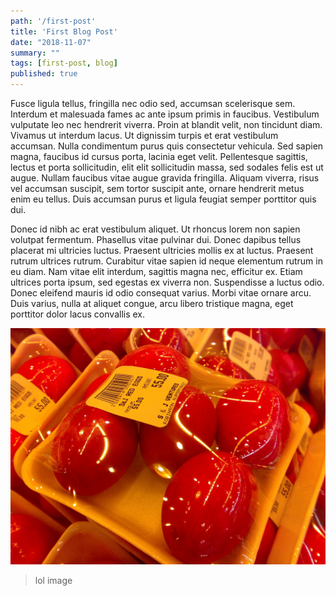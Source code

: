 ```yaml
---
path: '/first-post'
title: 'First Blog Post'
date: "2018-11-07"
summary: ""
tags: [first-post, blog]
published: true
---
```


Fusce ligula tellus, fringilla nec odio sed, accumsan scelerisque sem. Interdum et malesuada fames ac ante ipsum primis in faucibus. Vestibulum vulputate leo nec hendrerit viverra. Proin at blandit velit, non tincidunt diam. Vivamus ut interdum lacus. Ut dignissim turpis et erat vestibulum accumsan. Nulla condimentum purus quis consectetur vehicula. Sed sapien magna, faucibus id cursus porta, lacinia eget velit. Pellentesque sagittis, lectus et porta sollicitudin, elit elit sollicitudin massa, sed sodales felis est ut augue. Nullam faucibus vitae augue gravida fringilla. Aliquam viverra, risus vel accumsan suscipit, sem tortor suscipit ante, ornare hendrerit metus enim eu tellus. Duis accumsan purus et ligula feugiat semper porttitor quis dui.

Donec id nibh ac erat vestibulum aliquet. Ut rhoncus lorem non sapien volutpat fermentum. Phasellus vitae pulvinar dui. Donec dapibus tellus placerat mi ultricies luctus. Praesent ultricies mollis ex at luctus. Praesent rutrum ultrices rutrum. Curabitur vitae sapien id neque elementum rutrum in eu diam. Nam vitae elit interdum, sagittis magna nec, efficitur ex. Etiam ultrices porta ipsum, sed egestas ex viverra non. Suspendisse a luctus odio. Donec eleifend mauris id odio consequat varius. Morbi vitae ornare arcu. Duis varius, nulla at aliquet congue, arcu libero tristique magna, eget porttitor dolor lacus convallis ex.



![lol](./lol.jpg)
> lol image